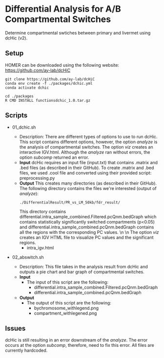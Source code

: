 # Differential Analysis for A/B Compartmental Switches
Determine compartmental swtiches between primary and livermet using dcHic (v2).

## Setup
HOMER can be downloaded using the following website:
https://github.com/ay-lab/dcHiC

```
git clone https://github.com/ay-lab/dcHiC
conda env create -f ./packages/dchic.yml
conda activate dchic

cd ./packages
R CMD INSTALL functionsdchic_1.0.tar.gz
```

## Scripts

- 01_dchic.sh
  - Description: There are different types of options to use to run dcHic. This script contains different options, however, the option *analyze* is the analysis of compartmental switches. The option *viz* creates an interactive IGV.html.
  Although the *analyze* ran without errors, the option *subcomp* returned an error.
  - **Input**
    dcHic requires an input file (input.txt) that contains .matrix and .bed files (as described in their GitHub). To create .matrix and .bed files, we used .cool file and converted using their provided script: preprocessing.py 
  - **Output**
    This creates many directories (as described in their GitHub). The following directory contains the files we're interested (output of *analyze*):
    ```
    ./DifferentialResult/PR_vs_LM_50kb/fdr_result/
    ```
    This directory contains differential.intra_sample_combined.Filtered.pcQnm.bedGraph which contains statistically significantly switched compartments (p<0.05) and differential.intra_sample_combined.pcQnm.bedGraph contains all the regions with the corresponding PC values.
    \n
    \n
    The option *viz* creates an IGV HTML file to visualize PC values and the significant regions.
    - intra_igv.html

- 02_abswitch.sh
  - Description: This file takes in the analysis result from dcHic and outputs a pie chart and bar graph of compartmental switches.
  - **Input**
    - The input of this script are the following:
      - differential.intra_sample_combined.Filtered.pcQnm.bedGraph
      - differential.intra_sample_combined.pcQnm.bedGraph
  - **Output**
    - The output of this script are the following:
      - bychromosome_withlegend.png
      - compartment_withlegened.png

## Issues
dcHic is still resulting in an error downstream of the *analyze*. The error occurs at the option *subcomp*, therefore, need to fix this error.
All files are currently hardcoded.
